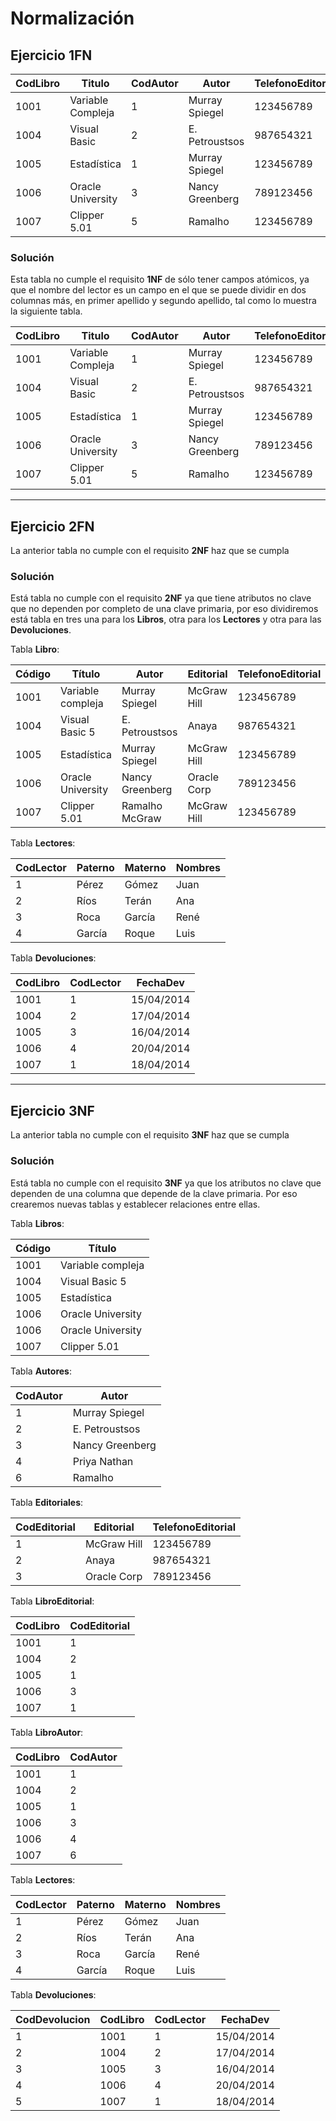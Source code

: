 # Normalización

## Ejercicio 1FN

| CodLibro | Titulo              | CodAutor | Autor                    | TelefonoEditorial | Editorial    | CodLector | NombreLector             | CodDevolucion | FechaDev    |
|----------|---------------------|----------|--------------------------|-------------------|--------------|-----------|--------------------------|---------------|-------------|
| 1001     | Variable Compleja   | 1        | Murray Spiegel           | 123456789         | McGraw Hill  | 1         | Pérez Gómez, Juan        | 1             | 15/04/2014  |
| 1004     | Visual Basic        | 2        | E. Petroustsos           | 987654321         | Anaya        | 2         | Ríos Terán, Ana          | 2             | 17/04/2014  |
| 1005     | Estadística         | 1        | Murray Spiegel           | 123456789         | McGraw Hill  | 3         | Roca García René         | 3             | 16/04/2014  |
| 1006     | Oracle University   | 3        | Nancy Greenberg          | 789123456         | Oracle Corp. | 4         | García Roque, Luis       | 4             | 20/04/2014  |
| 1007     | Clipper 5.01        | 5        | Ramalho                  | 123456789         | McGraw Hill  | 5         | Pérez Gómez, Juan        | 5             | 18/04/2014  |



### Solución

Esta tabla no cumple el requisito **1NF** de sólo tener campos atómicos, ya que el nombre del lector es un campo en el que se puede dividir en dos columnas más, en primer apellido y segundo apellido, tal como lo muestra la siguiente tabla.

| CodLibro | Titulo              | CodAutor | Autor                    | TelefonoEditorial | Editorial    | CodLector | Paterno | Materno | Nombres | CodDevolucion | FechaDev    |
|----------|---------------------|----------|--------------------------|-------------------|--------------|-----------|---------|---------|---------|---------------|-------------|
| 1001     | Variable Compleja   | 1        | Murray Spiegel           | 123456789         | McGraw Hill  | 1         | Pérez   | Gómez   | Juan    | 1             | 15/04/2014  |
| 1004     | Visual Basic        | 2        | E. Petroustsos           | 987654321         | Anaya        | 2         | Ríos    | Terán   | Ana     | 2             | 17/04/2014  |
| 1005     | Estadística         | 1        | Murray Spiegel           | 123456789         | McGraw Hill  | 3         | García  | Roca    | René    | 3             | 16/04/2014  |
| 1006     | Oracle University   | 3        | Nancy Greenberg          | 789123456         | Oracle Corp. | 4         | García  | Roque   | Luis    | 4             | 20/04/2014  |
| 1007     | Clipper 5.01        | 5        | Ramalho                  | 123456789         | McGraw Hill  | 5         | Pérez   | Gómez   | Juan    | 5             | 18/04/2014  |


---

## Ejercicio 2FN

La anterior tabla no cumple con el requisito **2NF** haz que se cumpla

### Solución 
Está tabla no cumple con el requisito **2NF** ya que tiene atributos no clave que no dependen por completo de una clave primaria, por eso dividiremos está tabla en tres una para los **Libros**, otra para los **Lectores** y otra para las **Devoluciones**.

Tabla **Libro**:

| Código | Título              | Autor             | Editorial     | TelefonoEditorial  |
|--------|---------------------|-------------------|---------------|--------------------|
| 1001   | Variable compleja   | Murray Spiegel    | McGraw Hill   | 123456789          |
| 1004   | Visual Basic 5      | E. Petroustsos    | Anaya         | 987654321          |
| 1005   | Estadística         | Murray Spiegel    | McGraw Hill   | 123456789          |
| 1006   | Oracle University   | Nancy Greenberg   | Oracle Corp   | 789123456          |
| 1007   | Clipper 5.01        | Ramalho McGraw    | McGraw Hill   | 123456789          |



Tabla **Lectores**:

| CodLector | Paterno   | Materno  | Nombres           |
|-----------|-----------|----------|-------------------|
| 1         | Pérez     | Gómez    | Juan              |
| 2         | Ríos      | Terán    | Ana               |
| 3         | Roca      | García   | René              |
| 4         | García    | Roque    | Luis              |

Tabla **Devoluciones**:

| CodLibro | CodLector | FechaDev    |
|----------|-----------|-------------|
| 1001     | 1         | 15/04/2014  |
| 1004     | 2         | 17/04/2014  |
| 1005     | 3         | 16/04/2014  |
| 1006     | 4         | 20/04/2014  |
| 1007     | 1         | 18/04/2014  |

--- 

## Ejercicio 3NF

La anterior tabla no cumple con el requisito **3NF** haz que se cumpla

### Solución
Está tabla no cumple con el requisito **3NF** ya que los atributos no clave que dependen de una columna que depende de la clave primaria. Por eso crearemos nuevas tablas y establecer relaciones entre ellas.

Tabla **Libros**: 

| Código | Título              | 
|--------|---------------------|
| 1001   | Variable compleja   |
| 1004   | Visual Basic 5      | 
| 1005   | Estadística         |
| 1006   | Oracle University   | 
| 1006   | Oracle University   | 
| 1007   | Clipper 5.01        |

Tabla **Autores**:

| CodAutor | Autor               |
|----------|---------------------|
| 1        | Murray Spiegel      |
| 2        | E. Petroustsos      |
| 3        | Nancy Greenberg     |
| 4        | Priya Nathan        |
| 6        | Ramalho             |

Tabla **Editoriales**:

| CodEditorial | Editorial     | TelefonoEditorial |
|--------------|---------------|-------------------|
| 1            | McGraw Hill   | 123456789         |
| 2            | Anaya         | 987654321         |
| 3            | Oracle Corp   | 789123456         |

Tabla **LibroEditorial**:

| CodLibro | CodEditorial |
|----------|--------------|
| 1001     | 1            |
| 1004     | 2            |
| 1005     | 1            |
| 1006     | 3            |
| 1007     | 1            |

Tabla **LibroAutor**:

| CodLibro | CodAutor |
|----------|----------|
| 1001     | 1        |
| 1004     | 2        |
| 1005     | 1        |
| 1006     | 3        |
| 1006     | 4        |
| 1007     | 6        |


Tabla **Lectores**:

| CodLector | Paterno   | Materno  | Nombres           |
|-----------|-----------|----------|-------------------|
| 1         | Pérez     | Gómez    | Juan              |
| 2         | Ríos      | Terán    | Ana               |
| 3         | Roca      | García   | René              |
| 4         | García    | Roque    | Luis              |


Tabla **Devoluciones**:

| CodDevolucion | CodLibro | CodLector | FechaDev    |
|---------------|----------|-----------|-------------|
| 1             | 1001     | 1         | 15/04/2014  |
| 2             | 1004     | 2         | 17/04/2014  |
| 3             | 1005     | 3         | 16/04/2014  |
| 4             | 1006     | 4         | 20/04/2014  |
| 5             | 1007     | 1         | 18/04/2014  |